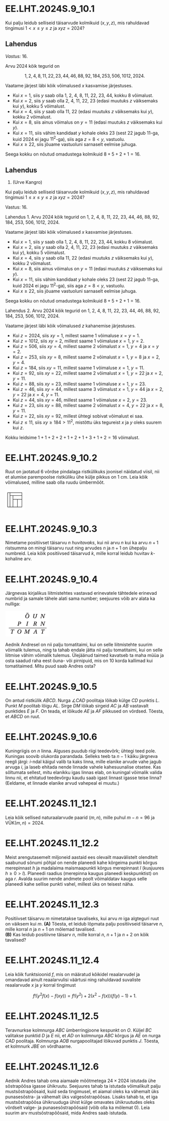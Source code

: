 # <lo-sample/> EE.LHT.2024S.9_10.1

Kui palju leidub selliseid täisarvude kolmikuid $(x,y,z)$, mis rahuldavad tingimusi 
$1 < x \le y \le z$ ja $xyz = 2024$?


## Lahendus

*Vastus:* 16.

Arvu 2024 kõik tegurid on

$$1, 2, 4, 8, 11, 22, 23, 44, 46, 88, 92, 184, 253, 506, 1012, 2024.$$

Vaatame järjest läbi kõik võimalused $x$ kasvamise järjestuses.

- Kui $x=1$, siis $y$ saab olla 1, 2, 4, 8, 11, 22, 23, 44, kokku 8 võimalust.
- Kui $x=2$, siis $y$ saab olla 2, 4, 11, 22, 23 (edasi muutuks $z$ 
  väiksemaks kui $y$), kokku 5 võimalust.
- Kui $x=4$, siis $y$ saab olla 11, 22 (edasi muutuks $z$ 
  väiksemaks kui $y$), kokku 2 võimalust.
- Kui $x=8$, siis ainus võimalus on $y=11$ (edasi muutuks 
  $z$ väiksemaks kui $y$).
- Kui $x=11$, siis vähim kandidaat $y$ kohale oleks 23 
  (sest 22 jagub 11-ga, kuid 2024 ei jagu $11^2$-ga), siis aga $z=8<y$, vastuolu.
- Kui $x \ge 22$, siis jõuame vastuoluni sarnaselt eelmise juhuga.

Seega kokku on nõutud omadustega kolmikuid $8 + 5 + 2 + 1 = 16$.

## Lahendus

1. (Urve Kangro)

Kui palju leidub selliseid täisarvude kolmikuid $(x, y, z)$, mis rahuldavad tingimusi $1 \le x \le y \le z$ ja $xyz = 2024$?

Vastus: 16.

Lahendus 1. Arvu 2024 kõik tegurid on
1, 2, 4, 8, 11, 22, 23, 44, 46, 88, 92, 184, 253, 506, 1012, 2024.

Vaatame järjest läbi kõik võimalused $x$ kasvamise järjestuses.
- Kui $x = 1$, siis $y$ saab olla 1, 2, 4, 8, 11, 22, 23, 44, kokku 8 võimalust.
- Kui $x = 2$, siis $y$ saab olla 2, 4, 11, 22, 23 (edasi muutuks $z$ väiksemaks kui $y$), kokku 5 võimalust.
- Kui $x = 4$, siis $y$ saab olla 11, 22 (edasi muutuks $z$ väiksemaks kui $y$), kokku 2 võimalust.
- Kui $x = 8$, siis ainus võimalus on $y = 11$ (edasi muutuks $z$ väiksemaks kui $y$).
- Kui $x = 11$, siis vähim kandidaat $y$ kohale oleks 23 (sest 22 jagub 11-ga, kuid 2024 ei jagu $11^2$-ga), siis aga $z = 8 < y$, vastuolu.
- Kui $x \ge 22$, siis jõuame vastuoluni sarnaselt eelmise juhuga.

Seega kokku on nõutud omadustega kolmikuid $8 + 5 + 2 + 1 = 16$.

Lahendus 2. Arvu 2024 kõik tegurid on
1, 2, 4, 8, 11, 22, 23, 44, 46, 88, 92, 184, 253, 506, 1012, 2024.

Vaatame järjest läbi kõik võimalused $z$ kahanemise järjestuses.
- Kui $z = 2024$, siis $xy = 1$, millest saame 1 võimaluse $x = y = 1$.
- Kui $z = 1012$, siis $xy = 2$, millest saame 1 võimaluse $x = 1$, $y = 2$.
- Kui $z = 506$, siis $xy = 4$, millest saame 2 võimalust $x = 1$, $y = 4$ ja $x = y = 2$.
- Kui $z = 253$, siis $xy = 8$, millest saame 2 võimalust $x = 1$, $y = 8$ ja $x = 2$, $y = 4$.
- Kui $z = 184$, siis $xy = 11$, millest saame 1 võimaluse $x = 1$, $y = 11$.
- Kui $z = 92$, siis $xy = 22$, millest saame 2 võimalust $x = 1$, $y = 22$ ja $x = 2$, $y = 11$.
- Kui $z = 88$, siis $xy = 23$, millest saame 1 võimaluse $x = 1$, $y = 23$.
- Kui $z = 46$, siis $xy = 44$, millest saame 3 võimalust $x = 1$, $y = 44$ ja $x = 2$, $y = 22$ ja $x = 4$, $y = 11$.
- Kui $z = 44$, siis $xy = 46$, millest saame 1 võimaluse $x = 2$, $y = 23$.
- Kui $z = 23$, siis $xy = 88$, millest saame 2 võimalust $x = 4$, $y = 22$ ja $x = 8$, $y = 11$.
- Kui $z = 22$, siis $xy = 92$, millest ühtegi sobivat võimalust ei saa.
- Kui $z \le 11$, siis $xy \ge 184 > 11^2$, mistõttu üks tegureist $x$ ja $y$ oleks suurem kui $z$.

Kokku leidsime $1 + 1 + 2 + 2 + 1 + 2 + 1 + 3 + 1 + 2 = 16$ võimalust.





# <lo-sample/> EE.LHT.2024S.9_10.2

Ruut on jaotatud 6 võrdse pindalaga ristkülikuks joonisel näidatud viisil, 
nii et alumise parempoolse ristküliku ühe külje pikkus on $1$ cm. 
Leia kõik võimalused, milline saab olla ruudu ümbermõõt.

![](EE.LHT.2024S.9_10.2.png)

# <lo-sample/> EE.LHT.2024S.9_10.3

Nimetame positiivset täisarvu $n$ *huvitavaks*, kui nii arvu $n$ kui ka arvu 
$n+1$ ristsumma on mingi täisarvu ruut ning arvudes $n$ ja $n + 1$ on ühepalju numbreid. 
Leia kõik positiivsed täisarvud $k$, 
mille korral leidub huvitav $k$-kohaline arv.

# <lo-sample/> EE.LHT.2024S.9_10.4

Järgnevas kirjalikus liitmistehtes vastavad erinevatele tähtedele erinevad 
numbrid ja samale tähele alati sama number; seejuures võib arv alata ka nulliga:

![](EE.LHT.2024S.9_10.4.png)

Aednik Andresel on nii palju tomatitaimi, kui on selle liitmistehte suurim võimalik 
tulemus, ning ta tahab endale jätta nii palju tomatitaimi, kui on selle 
liitmise vähim võimalik tulemus. Ülejäänud taimed kavatseb ta maha müüa ja 
osta saadud raha eest õuna- või pirnipuid, mis on $10$ korda kallimad kui 
tomatitaimed. Mitu puud saab Andres osta?



# <lo-sample/> EE.LHT.2024S.9_10.5

On antud ristkülik $ABCD$. Nurga $\angle CAD$ poolitaja lõikab külge $CD$ 
punktis $L$. Punkt $M$ poolitab lõigu $AL$. Sirge $DM$ lõikab sirgeid 
$AC$ ja $AB$ vastavalt punktides $E$ ja $F$. On teada, et lõikude $AE$ 
ja $AF$ pikkused on võrdsed. Tõesta, et $ABCD$ on ruut.


# <lo-sample/> EE.LHT.2024S.9_10.6

Kuningriigis on $n$ linna. Alguses puudub riigi teedevõrk; ühtegi teed 
pole. Kuningas soovib olukorda parandada. Selleks teeb ta $n-1$ käiku 
järgneva reegli järgi: $i$-ndal käigul valib ta kaks linna, mille elanike 
arvude vahe jagub arvuga $i$, ja laseb ehitada nende linnade vahele 
kahesuunalise otsetee. Kas sõltumata sellest, mitu elanikku igas linnas 
elab, on kuningal võimalik valida linnu nii, et ehitatud teedevõrgu 
kaudu saab igast linnast igasse teise linna? (Eeldame, et linnade elanike 
arvud vahepeal ei muutu.)


# <lo-sample/> EE.LHT.2024S.11_12.1

Leia kõik sellised naturaalarvude paarid $(m,n)$, mille puhul $m-n=96$ ja $\text{VÜK}(m,n)=2024$.


# <lo-sample/> EE.LHT.2024S.11_12.2

Meist arengutasemelt miljoneid aastaid ees olevailt maavälistelt olenditelt 
saabunud sõnumi põhjal on nende planeedi kahe kõrgeima punkti kõrgus 
merepinnast $h$ ja madalaima maismaapunkti kõrgus merepinnast $l$ (kusjuures $h \ge 0 > l$). 
Planeedi raadius (merepinna kaugus planeedi keskpunktist) on aga $r$. 
Avalda suurim nende andmete poolt võimaldatav kaugus selle planeedi 
kahe sellise punkti vahel, millest üks on teisest näha.



# <lo-sample/> EE.LHT.2024S.11_12.3

Positiivset täisarvu $m$ nimetatakse tavaliseks, kui arvu $m$ iga algteguri 
ruut on väiksem kui $m$.
**(A)** Tõesta, et leidub lõpmata palju positiivseid täisarve $n$, 
mille korral $n$ ja $n+1$ on mõlemad tavalised.  
**(B)** Kas leidub positiivne täisarv $n$, mille korral $n$, $n+1$ ja $n+2$ 
on kõik tavalised?



# <lo-sample/> EE.LHT.2024S.11_12.4

Leia kõik funktsioonid $f$, mis on määratud kõikidel reaalarvudel 
ja omandavad ainult reaalarvulisi väärtusi ning rahuldavad suvaliste 
reaalarvude $x$ ja $y$ korral tingimust

$$f!\big(y^{2}f(x)-f(xy)\big)=f!\left(y^{2}\right)+2\big(x^{2}-f(x)\big)\big(f(y)-1\big)+1.$$



# <lo-sample/> EE.LHT.2024S.11_12.5

Teravnurkse kolmnurga $ABC$ ümberringjoone kespunkt on $O$. 
Küljel $BC$ valitakse punktid $D$ ja $E$ nii, et $AD$ on kolmnurga $ABC$ 
kõrgus ja $AE$ on nurga $CAD$ poolitaja. Kolmnurga $AOB$ nurgapoolitajad 
lõikuvad punktis $J$. Tõesta, et kolmnurk $JBE$ on võrdhaarne.



# <lo-sample/> EE.LHT.2024S.11_12.6

Aednik Andres tahab oma aiamaale mõõtmetega $24 \times 2024$ istutada ühe 
sõstrapõõsa igasse ühikruutu. Seejuures tahab ta istutada võimalikult palju 
mustsõstrapõõsaid, kuid seda tingimusel, et aiamal oleks ka vähemalt üks 
punasesõstra- ja vähemalt üks valgesõstrapõõsas. 
Lisaks tahab ta, et iga mustsõstrapõõsa ühikruuduga ühist külge omavates 
ühikruutudes oleks võrdselt valge- ja punasesõstrapõõsaid 
(võib olla ka mõlemat $0$). Leia suurim arv mustsõstrapõõsaid, 
mida Andres saab istutada.

